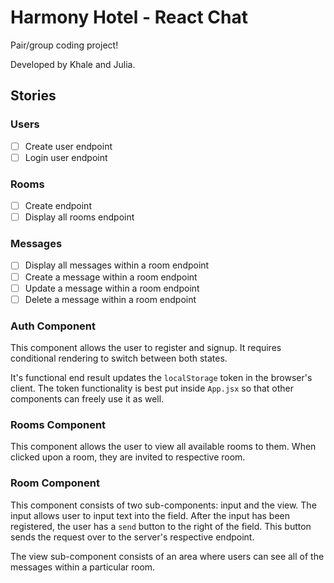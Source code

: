 # Harmony Hotel - React Chat 

Pair/group coding project!

Developed by Khale and Julia.

## Stories

### Users

- [ ] Create user endpoint
- [ ] Login user endpoint

### Rooms

- [ ] Create endpoint
- [ ] Display all rooms endpoint

### Messages

- [ ] Display all messages within a room endpoint
- [ ] Create a message within a room endpoint
- [ ] Update a message within a room endpoint
- [ ] Delete a message within a room endpoint

### Auth Component

This component allows the user to register and signup. It requires conditional rendering to switch between both states.

It's functional end result updates the `localStorage` token in the browser's client. The token functionality is best put inside `App.jsx` so that other components can freely use it as well.

### Rooms Component

This component allows the user to view all available rooms to them. When clicked upon a room, they are invited to respective room. 

### Room Component

This component consists of two sub-components: input and the view. The input allows user to input text into the field. After the input has been registered, the user has a `send` button to the right of the field. This button sends the request over to the server's respective endpoint.

The view sub-component consists of an area where users can see all of the messages within a particular room.

